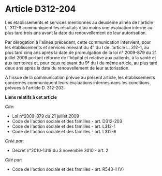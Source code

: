 # Article D312-204

Les établissements et services mentionnés au deuxième alinéa de l'article L. 312-8 communiquent les résultats d'au moins une
évaluation interne au plus tard trois ans avant la date du renouvellement de leur autorisation. 

Par dérogation à l'alinéa précédent, cette communication intervient, pour les établissements et services relevant du 4° du I
de l'article L. 312-1, au plus tard cinq ans après la date de promulgation de la loi n° 2009-879 du 21 juillet 2009 portant
réforme de l'hôpital et relative aux patients, à la santé et aux territoires et, pour ceux relevant du 9° du I du même
article, au plus tard deux ans après la date du renouvellement de leur autorisation.

A l'issue de la communication prévue au présent article, les établissements concernés communiquent leurs évaluations internes
dans les conditions prévues à l'article D. 312-203.

**Liens relatifs à cet article**

_Cite_:

  - Loi n°2009-879 du 21 juillet 2009
  - Code de l'action sociale et des familles - art. D312-203
  - Code de l'action sociale et des familles - art. L312-1
  - Code de l'action sociale et des familles - art. L312-8

_Créé par_:

  - Décret n°2010-1319 du 3 novembre 2010 - art. 2

_Cité par_:

  - Code de l'action sociale et des familles - art. R543-1 (V)
